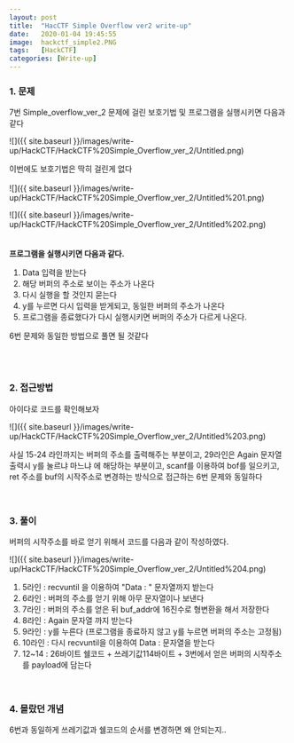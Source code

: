 ```yaml
---
layout: post
title:  "HacCTF Simple Overflow ver2 write-up"
date:   2020-01-04 19:45:55
image:  hackctf_simple2.PNG
tags:   [HackCTF]
categories: [Write-up]
---
```


### 1.  문제

7번 Simple_overflow_ver_2 문제에 걸린 보호기법 및 프로그램을 실행시키면 다음과 같다

![]({{ site.baseurl }}/images/write-up/HackCTF/HackCTF%20Simple_Overflow_ver_2/Untitled.png)

이번에도 보호기법은 딱히 걸린게 없다
<br>  
![]({{ site.baseurl }}/images/write-up/HackCTF/HackCTF%20Simple_Overflow_ver_2/Untitled%201.png)

![]({{ site.baseurl }}/images/write-up/HackCTF/HackCTF%20Simple_Overflow_ver_2/Untitled%202.png)
<br><br>  
**프로그램을 실행시키면 다음과 같다.**

1. Data 입력을 받는다
2. 해당 버퍼의 주소로 보이는 주소가 나온다
3. 다시 실행을 할 것인지 묻는다
4. y를 누르면 다시 입력을 받게되고, 동일한 버퍼의 주소가 나온다
5. 프로그램을 종료했다가 다시 실행시키면 버퍼의 주소가 다르게 나온다.

6번 문제와 동일한 방법으로 풀면 될 것같다

<br><br>
### 2. 접근방법

아이다로 코드를 확인해보자

![]({{ site.baseurl }}/images/write-up/HackCTF/HackCTF%20Simple_Overflow_ver_2/Untitled%203.png)

사실 15-24 라인까지는 버퍼의 주소를 출력해주는 부분이고, 29라인은 Again 문자열 출력시 y를 눌르냐 마느냐 에 해당하는 부분이고, scanf를 이용하여 bof를 일으키고, ret 주소를 buf의 시작주소로 변경하는 방식으로 접근하는 6번 문제와 동일하다  
<br><br>


### 3. 풀이

버퍼의 시작주소를 바로 얻기 위해서 코드를 다음과 같이 작성하였다.

![]({{ site.baseurl }}/images/write-up/HackCTF/HackCTF%20Simple_Overflow_ver_2/Untitled%204.png)

1. 5라인 : recvuntil 을 이용하여 "Data : " 문자열까지 받는다
2. 6라인 : 버퍼의 주소를 얻기 위해 아무 문자열이나 보낸다
3. 7라인 : 버퍼의 주소를 얻은 뒤 buf_addr에 16진수로 형변환을 해서 저장한다
4. 8라인 : Again 문자열 까지 받는다
5. 9라인 : y를 누른다 (프로그램을 종료하지 않고 y를 누르면 버퍼의 주소는 고정됨)
6. 10라인 : 다시 recvuntil을 이용하여 Data : 문자열을 받는다
7. 12~14 : 26바이트 쉘코드 + 쓰레기값114바이트 + 3번에서 얻은 버퍼의 시작주소를 payload에 담는다  
<br><br>
### 4. 몰랐던 개념

6번과 동일하게 쓰레기값과 쉘코드의 순서를 변경하면 왜 안되는지..